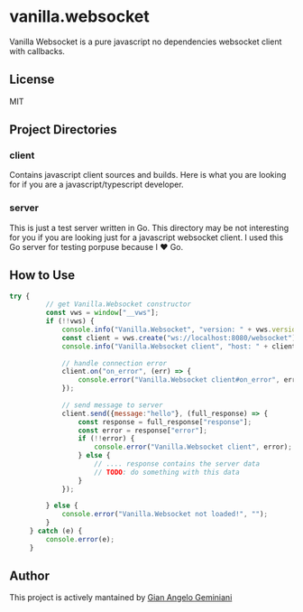 # vanilla.websocket
Vanilla Websocket is a pure javascript no dependencies websocket client with callbacks.

## License
MIT

## Project Directories

### client
Contains javascript client sources and builds.
Here is what you are looking for if you are a javascript/typescript developer.

### server
This is just a test server written in Go. 
This directory may be not interesting for you if you are looking just for a javascript websocket client.
I used this Go server for testing porpuse because I ❤️ Go.

## How to Use

```javascript
try {      
         // get Vanilla.Websocket constructor
         const vws = window["__vws"];
         if (!!vws) {
             console.info("Vanilla.Websocket", "version: " + vws.version);
             const client = vws.create("ws://localhost:8080/websocket");
             console.info("Vanilla.Websocket client", "host: " + client.host);
 
             // handle connection error
             client.on("on_error", (err) => {
                 console.error("Vanilla.Websocket client#on_error", err);
             });
 
             // send message to server
             client.send({message:"hello"}, (full_response) => {
                 const response = full_response["response"];
                 const error = response["error"];
                 if (!!error) {
                     console.error("Vanilla.Websocket client", error);
                 } else {
                     // .... response contains the server data
                     // TODO: do something with this data
                 }
             });
 
         } else {
             console.error("Vanilla.Websocket not loaded!", "");
         }
     } catch (e) {
         console.error(e);
     }
```

## Author
This project is actively mantained by [Gian Angelo Geminiani](https://gianangelogeminiani.me)

